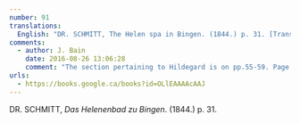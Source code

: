 ```yaml
---
number: 91
translations:
  English: "DR. SCHMITT, The Helen spa in Bingen. (1844.) p. 31. [Trans. J. Bock]"
comments:
  - author: J. Bain
    date: 2016-08-26 13:06:28
    comment: "The section pertaining to Hildegard is on pp.55-59. Page 31 describes a walk to take on the Rochuskapelle. There is an association with Hildegard and the Rochuskapelle, but that isn't mentioned here. (When the Rochuskapelle was rebuilt in 1814, Hildegard's monastery at Eibingen had just been dissolved. The villagers in Bingen purchased furnishings from the Eibingen monastery to outfit the new chapel. I talk about this in  <em>Hildegard of Bingen and Musical Reception: the Modern Revival of a Medieval Composer</em> (Cambridge: 2015), 38-41.)"
urls:
  - https://books.google.ca/books?id=OLlEAAAAcAAJ
---
```


DR. SCHMITT, <em>Das Helenenbad zu Bingen</em>. (1844.) p. 31.
